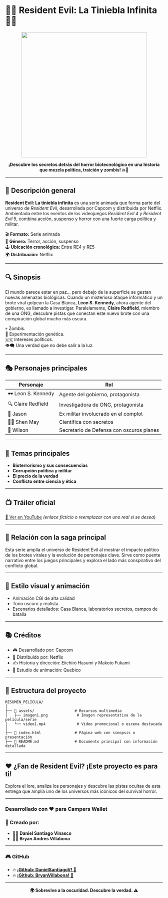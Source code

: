 # 🧟‍♂️ Resident Evil: La Tiniebla Infinita 🧟‍♀️

<p align="center"> 
  <img src="https://media4.giphy.com/media/v1.Y2lkPTc5MGI3NjExZnYyZWx0bDZtNHRzc2hlbG1oNGd6ZjE0dHkwbzk3ZWJmZGxodDI5ZCZlcD12MV9pbnRlcm5hbF9naWZfYnlfaWQmY3Q9Zw/3oKIPifDGiCdI8XTUI/giphy.gif" width="400"/> 
</p>

<p align="center"><strong>¡Descubre los secretos detrás del horror biotecnológico en una historia que mezcla política, traición y zombis! 💥🧬</strong></p>

---

## 🧠 Descripción general

**Resident Evil: La tiniebla infinita** es una serie animada que forma parte del universo de *Resident Evil*, desarrollada por Capcom y distribuida por Netflix. Ambientada entre los eventos de los videojuegos *Resident Evil 4* y *Resident Evil 5*, combina acción, suspenso y horror con una fuerte carga política y militar. 

🎬 **Formato:** Serie animada  
🧪 **Género:** Terror, acción, suspenso  
🕹️ **Ubicación cronológica:** Entre RE4 y RE5  
🌍 **Distribución:** Netflix

---

## 🔍 Sinopsis

El mundo parece estar en paz... pero debajo de la superficie se gestan nuevas amenazas biológicas. Cuando un misterioso ataque informático y un brote viral golpean la Casa Blanca, **Leon S. Kennedy**, ahora agente del gobierno, es llamado a investigar. Paralelamente, **Claire Redfield**, miembro de una ONG, descubre pistas que conectan este nuevo brote con una conspiración global mucho más oscura.

💀 Zombis.  
🧬 Experimentación genética.  
🇺🇸 Intereses políticos.  
👁️‍🗨️ Una verdad que no debe salir a la luz.

---

## 🎭 Personajes principales

| Personaje              | Rol                                         |
|------------------------|---------------------------------------------|
| 🕶️ Leon S. Kennedy     | Agente del gobierno, protagonista          |
| 🔍 Claire Redfield      | Investigadora de ONG, protagonista         |
| 💼 Jason                | Ex militar involucrado en el complot       |
| 🧑‍🔬 Shen May           | Científica con secretos                    |
| 🧠 Wilson               | Secretario de Defensa con oscuros planes   |

---

## 🧩 Temas principales

- **Bioterrorismo y sus consecuencias**
- **Corrupción política y militar**
- **El precio de la verdad**
- **Conflicto entre ciencia y ética**

---

## 📺 Tráiler oficial
[🎥 Ver en YouTube](https://www.youtube.com/watch?v=lLmb4gk4bpw) *(enlace ficticio o reemplazar con uno real si se desea)*

---

## 🧬 Relación con la saga principal

Esta serie amplía el universo de Resident Evil al mostrar el impacto político de los brotes virales y la evolución de personajes clave. Sirve como puente narrativo entre los juegos principales y explora el lado más conspirativo del conflicto global.

---

## 🎨 Estilo visual y animación

- Animación CGI de alta calidad  
- Tono oscuro y realista  
- Escenarios detallados: Casa Blanca, laboratorios secretos, campos de batalla

---

## 📚 Créditos

- 🎮 Desarrollado por: Capcom  
- 📡 Distribuido por: Netflix  
- ✍️ Historia y dirección: Eiichirō Hasumi y Makoto Fukami  
- 🎨 Estudio de animación: Quebico

---

## 📁 Estructura del proyecto

```plaintext
RESUMEN_PELICULA/
│
├── 📁 assets/                  # Recursos multimedia
│   ├── imagen1.png             # Imagen representativa de la película/serie
│   └── video1.mp4              # Video promocional o escena destacada
│
├── 📄 index.html               # Página web con sinopsis o presentación
├── 📄 README.md                # Documento principal con información detallada
```
---

## ❤️ ¿Fan de Resident Evil? ¡Este proyecto es para ti!

Explora el lore, analiza los personajes y descubre las pistas ocultas de esta entrega que amplía uno de los universos más icónicos del survival horror.

---

### Desarrollado con ❤️ para **Campers Wallet**

### 📄 Creado por:
- 👨‍💻 **Daniel Santiago Vinasco**
- 👨‍💻 **Bryan Andres Villabona**

---

### 🎮 GitHub
- 🔥 [**¡Github: DanielSantiagoV!** 🚀](https://github.com/DanielSantiagoV)
- 🔥 [**¡Github: BryanVillabona!** 🚀](https://github.com/BryanVillabona)

---

<p align="center"> 
  <strong>🌍 Sobrevive a la oscuridad. Descubre la verdad. ⚠️</strong> 
</p>
